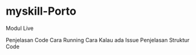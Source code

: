 # myskill-Porto
Modul Live

Penjelasan Code
Cara Running
Cara Kalau ada Issue
Penjelasan Struktur Code
